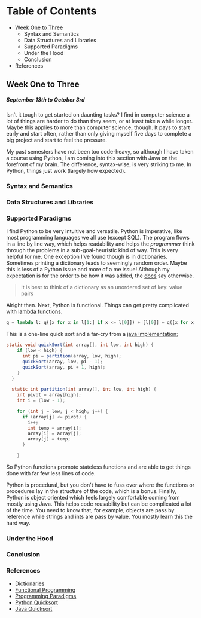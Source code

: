 # Table of Contents

* [Week One to Three](#week-one-to-three)
  * Syntax and Semantics
  * Data Structures and Libraries
  * Supported Paradigms
  * Under the Hood
  * Conclusion
* References

## Week One to Three
##### September 13th to October 3rd

Isn't it tough to get started on daunting tasks? I find in computer science a lot of things are harder to do than they seem, or at least take a while longer. Maybe this applies to more than computer science, though. It pays to start early and start often, rather than only giving myself five days to complete a big project and start to feel the pressure.

My past semesters have not been too code-heavy, so although I have taken a course using Python, I am coming into this section with Java on the forefront of my brain. The difference, syntax-wise, is very striking to me. In Python, things just work (largely how expected). 

### Syntax and Semantics
### Data Structures and Libraries
### Supported Paradigms

I find Python to be very intuitive and versatile. Python is imperative, like most programming languages we all use (except SQL). The program flows in a line by line way, which helps readability and helps the *programmer* think through the problems in a sub-goal-heuristic kind of way. This is very helpful for me. One exception I've found though is in dictionaries. Sometimes printing a dictionary leads to seemingly random order. Maybe this is less of a Python issue and more of a me issue! Although my expectation is for the order to be how it was added, the [docs](https://docs.python.org/2/tutorial/datastructures.html#dictionaries) say otherwise.

> It is best to think of a dictionary as an unordered set of key: value pairs

Alright then. Next, Python is functional. Things can get pretty complicated with [lambda functions](https://blog.finxter.com/python-one-liners/#Python_One_Line_Quicksort).
```python
q = lambda l: q([x for x in l[1:] if x <= l[0]]) + [l[0]] + q([x for x in l if x > l[0]]) if l else []
```
This is a one-line quick sort and a far-cry from a [java implementation:](https://www.programiz.com/java-programming/examples/quick-sort#:~:text=Quicksort%20in%20Java%20Quicksort%20algorithm%20is%20based%20on,greater%20than%20pivot%20are%20on%20the%20right%20side.)
```java
static void quickSort(int array[], int low, int high) {
    if (low < high) {
      int pi = partition(array, low, high);
      quickSort(array, low, pi - 1);
      quickSort(array, pi + 1, high);
    }
  }
  
  static int partition(int array[], int low, int high) {
    int pivot = array[high];
    int i = (low - 1);

    for (int j = low; j < high; j++) {
      if (array[j] <= pivot) {
        i++;
        int temp = array[i];
        array[i] = array[j];
        array[j] = temp;
      }

    }
```
So Python functions promote stateless functions and are able to get things done with far few less lines of code.

Python is procedural, but you don't have to fuss over where the functions or procedures lay in the structure of the code, which is a bonus. Finally, Python is object oriented which feels largely comfortable coming from mostly using Java. This helps code reusability but can be complicated a lot of the time. You need to know that, for example, objects are pass by reference while strings and ints are pass by value. You mostly learn this the hard way.
### Under the Hood
### Conclusion
### References
* [Dictionaries](https://docs.python.org/2/tutorial/datastructures.html#dictionaries)
* [Functional Programming](https://en.wikipedia.org/wiki/Functional_programming)
* [Programming Paradigms](https://opensource.com/article/19/10/python-programming-paradigms)
* [Python Quicksort](https://blog.finxter.com/python-one-liners/#Python_One_Line_Quicksort)
* [Java Quicksort](https://www.programiz.com/java-programming/examples/quick-sort#:~:text=Quicksort%20in%20Java%20Quicksort%20algorithm%20is%20based%20on,greater%20than%20pivot%20are%20on%20the%20right%20side.)

